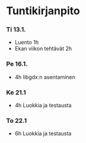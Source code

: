 # Tuntikirjanpito

### Ti 13.1.
- Luento 1h
- Ekan viikon tehtävät 2h

### Pe 16.1.
- 4h libgdx:n asentaminen

### Ke 21.1
- 4h Luokkia ja testausta

### To 22.1
- 6h Luokkia ja testausta